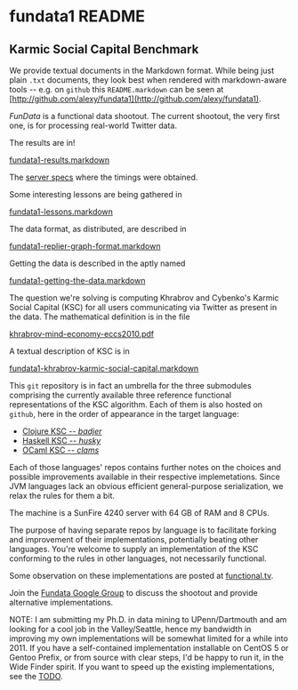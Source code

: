 fundata1 README
===============

Karmic Social Capital Benchmark
-------------------------------

We provide textual documents in the Markdown format.  While being just plain `.txt` documents, they look best when rendered with markdown-aware tools -- e.g. on `github` this `README.markdown` can be seen at [http://github.com/alexy/fundata1](http://github.com/alexy/fundata1). 

_FunData_ is a functional data shootout.  The current shootout, the very first one, is for processing real-world Twitter data.

The results are in!

[fundata1-results.markdown](http://github.com/alexy/fundata1/blob/master/fundata1-results.markdown)

The [server specs](fundata1-server.markdown) where the timings were obtained.

Some interesting lessons are being gathered in

[fundata1-lessons.markdown](http://github.com/alexy/fundata1/blob/master/fundata1-lessons.markdown)

The data format, as distributed, are described in 

[fundata1-replier-graph-format.markdown](http://github.com/alexy/fundata1/blob/master/fundata1-replier-graph-format.markdown)
	
Getting the data is described in the aptly named

[fundata1-getting-the-data.markdown](http://github.com/alexy/fundata1/blob/master/fundata1-getting-the-data.markdown)

The question we're solving is computing Khrabrov and Cybenko's Karmic Social Capital (KSC) for all users communicating via Twitter as present in the data.  The mathematical definition is in the file 

[khrabrov-mind-economy-eccs2010.pdf](http://github.com/alexy/fundata1/blob/master/khrabrov-mind-economy-eccs2010.pdf)
	
A textual description of KSC is in 

[fundata1-khrabrov-karmic-social-capital.markdown](fundata1-khrabrov-karmic-social-capital.markdown)	
	
This `git` repository is in fact an umbrella for the three submodules comprising the currently available three reference functional representations of the KSC algorithm.  Each of them is also hosted on `github`, here in the order of appearance in the target language:

* [Clojure KSC -- _badjer_](http://github.com/alexy/badjer)
* [Haskell KSC -- _husky_](http://github.com/alexy/husky)
* [OCaml KSC -- _clams_](http://github.com/alexy/clams)
	
Each of those languages' repos contains further notes on the choices and possible improvements available in their respective implemetations.  Since JVM languages lack an obvious efficient general-purpose serialization, we relax the rules for them a bit.
	
The machine is a SunFire 4240 server with 64 GB of RAM and 8 CPUs.
	
The purpose of having separate repos by language is to facilitate forking and improvement of their implementations, potentially beating other languages.  You're welcome to supply an implementation of the KSC conforming to the rules in other languages, not necessarily functional.  

Some observation on these implementations are posted at [functional.tv](http://functional.tv/).

Join the [Fundata Google Group](http://groups.google.com/group/fundata/) to discuss the shootout and provide alternative implementations.

NOTE: I am submitting my Ph.D. in data mining to UPenn/Dartmouth and am looking for a cool job in the Valley/Seattle, hence my bandwidth in improving my own implementations will be somewhat limited for a while into 2011.  If you have a self-contained implementation installable on CentOS 5 or Gentoo Prefix, or from source with clear steps, I'd be happy to run it, in the Wide Finder spirit.  If you want to speed up the existing implementations, see the [TODO](http://github.com/alexy/fundata1/blob/master/TODO.markdown).

	